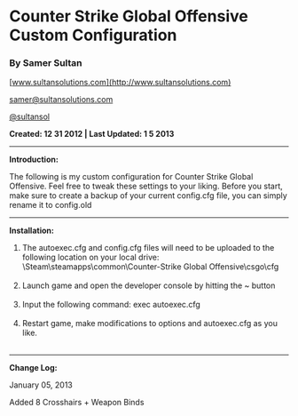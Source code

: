 # Counter Strike Global Offensive Custom Configuration #

### By Samer Sultan ###

 [www.sultansolutions.com](http://www.sultansolutions.com)

[samer@sultansolutions.com](mailto:samer@sultansolutions.com)

 [@sultansol ](https://twitter.com/sultansol)




**Created: 12 31 2012 | Last Updated: 1 5 2013**

---

**Introduction:**


The following is my custom configuration for Counter Strike Global Offensive. Feel free to tweak these settings to your liking. Before you start, make sure to create a backup of your current config.cfg file, you can simply rename it to config.old








---

**Installation:**
<br />

<ol>
<li>The autoexec.cfg and config.cfg files will need to be uploaded to the following location on your local drive: 
<br />
\Steam\steamapps\common\Counter-Strike Global Offensive\csgo\cfg
</li>

<br />
<li>Launch game and open the developer console by hitting the ~ button </li>
<br />
<li>Input the following command: exec autoexec.cfg </li>
<br />
<li>Restart game, make modifications to options and autoexec.cfg as you like. </li>
<br />
</ol>

---

**Change Log:** 

January 05, 2013

Added 8 Crosshairs + Weapon Binds 
